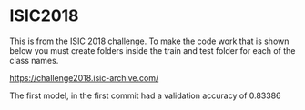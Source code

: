 # ISIC2018
This is from the ISIC 2018 challenge. To make the code work that is shown below you must create folders inside the train and test folder for each of the class names.


https://challenge2018.isic-archive.com/

The first model, in the first commit had a validation accuracy of 0.83386
